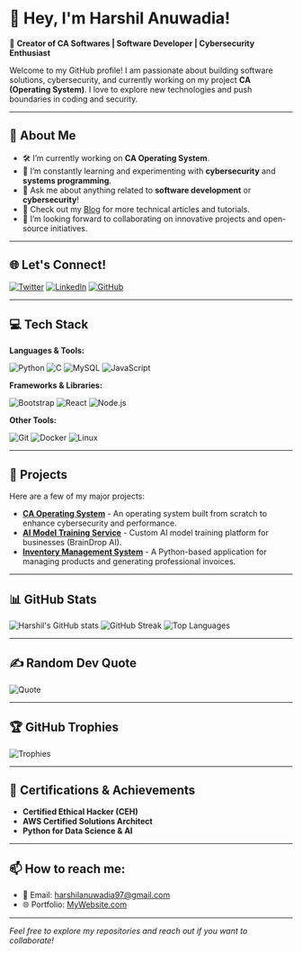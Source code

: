 # 👋 Hey, I'm Harshil Anuwadia!

🎯 **Creator of CA Softwares | Software Developer | Cybersecurity Enthusiast**

Welcome to my GitHub profile! I am passionate about building software solutions, cybersecurity, and currently working on my project **CA (Operating System)**. I love to explore new technologies and push boundaries in coding and security.

---

## 💫 About Me

- 🛠 I’m currently working on **CA Operating System**.
- 🌱 I’m constantly learning and experimenting with **cybersecurity** and **systems programming**.
- 💬 Ask me about anything related to **software development** or **cybersecurity**!
- 📝 Check out my [Blog](#) for more technical articles and tutorials.
- 🔭 I’m looking forward to collaborating on innovative projects and open-source initiatives.

---

## 🌐 Let's Connect!

[![Twitter](https://img.shields.io/badge/Twitter-%231DA1F2.svg?style=for-the-badge&logo=Twitter&logoColor=white)](https://twitter.com/harshil_cs)
[![LinkedIn](https://img.shields.io/badge/LinkedIn-%230A66C2.svg?style=for-the-badge&logo=linkedin&logoColor=white)](https://linkedin.com/in/diya-vadgama-3a5634307?utm_source=share&utm_campaign=share_via&utm_content=profile&utm_medium=android_app)
[![GitHub](https://img.shields.io/badge/GitHub-%23181717.svg?style=for-the-badge&logo=github&logoColor=white)](https://github.com/Harshil-Anuwadia)

---

## 💻 Tech Stack

**Languages & Tools:**

![Python](https://img.shields.io/badge/Python-3670A0?style=for-the-badge&logo=python&logoColor=ffdd54) ![C](https://img.shields.io/badge/C-%2300599C.svg?style=for-the-badge&logo=c&logoColor=white) ![MySQL](https://img.shields.io/badge/MySQL-%2300f.svg?style=for-the-badge&logo=mysql&logoColor=white) ![JavaScript](https://img.shields.io/badge/JavaScript-%23F7DF1E.svg?style=for-the-badge&logo=javascript&logoColor=black)

**Frameworks & Libraries:**

![Bootstrap](https://img.shields.io/badge/Bootstrap-%23563D7C.svg?style=for-the-badge&logo=bootstrap&logoColor=white) ![React](https://img.shields.io/badge/React-%2361DAFB.svg?style=for-the-badge&logo=react&logoColor=black) ![Node.js](https://img.shields.io/badge/Node.js-339933?style=for-the-badge&logo=node.js&logoColor=white)

**Other Tools:**

![Git](https://img.shields.io/badge/Git-F05032?style=for-the-badge&logo=git&logoColor=white) ![Docker](https://img.shields.io/badge/Docker-2496ED?style=for-the-badge&logo=docker&logoColor=white) ![Linux](https://img.shields.io/badge/Linux-FCC624?style=for-the-badge&logo=linux&logoColor=black)

---

## 🚀 Projects

Here are a few of my major projects:

- **[CA Operating System](#)** - An operating system built from scratch to enhance cybersecurity and performance.
- **[AI Model Training Service](https://braindrop.me)** - Custom AI model training platform for businesses (BrainDrop AI).
- **[Inventory Management System](#)** - A Python-based application for managing products and generating professional invoices.

---

## 📊 GitHub Stats

![Harshil's GitHub stats](https://github-readme-stats.vercel.app/api?username=Harshil-Anuwadia&show_icons=true&theme=radical&hide_border=false)
![GitHub Streak](https://github-readme-streak-stats.herokuapp.com/?user=Harshil-Anuwadia&theme=radical&hide_border=false)
![Top Languages](https://github-readme-stats.vercel.app/api/top-langs/?username=Harshil-Anuwadia&layout=compact&theme=radical&hide_border=false)

---

## ✍️ Random Dev Quote

![Quote](https://quotes-github-readme.vercel.app/api?type=horizontal&theme=radical)

---

## 🏆 GitHub Trophies

![Trophies](https://github-profile-trophy.vercel.app/?username=Harshil-Anuwadia&theme=radical&no-frame=false&no-bg=true&margin-w=4)

---

## 🎯 Certifications & Achievements

- **Certified Ethical Hacker (CEH)**
- **AWS Certified Solutions Architect**
- **Python for Data Science & AI**

---

## 📫 How to reach me:

- 📧 Email: [harshilanuwadia97@gmail.com](mailto:harshilanuwadia97@gmail.com)
- 🌐 Portfolio: [MyWebsite.com](#)

---

*Feel free to explore my repositories and reach out if you want to collaborate!*